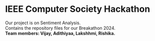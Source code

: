 # IEEE Computer Society Hackathon 
Our project is on Sentiment Analysis.</br>
Contains the repository files for our Breakathon 2024. </br>
<b>Team members: Vijay, Adithiyaa, Lakshhmi, Rishika.
